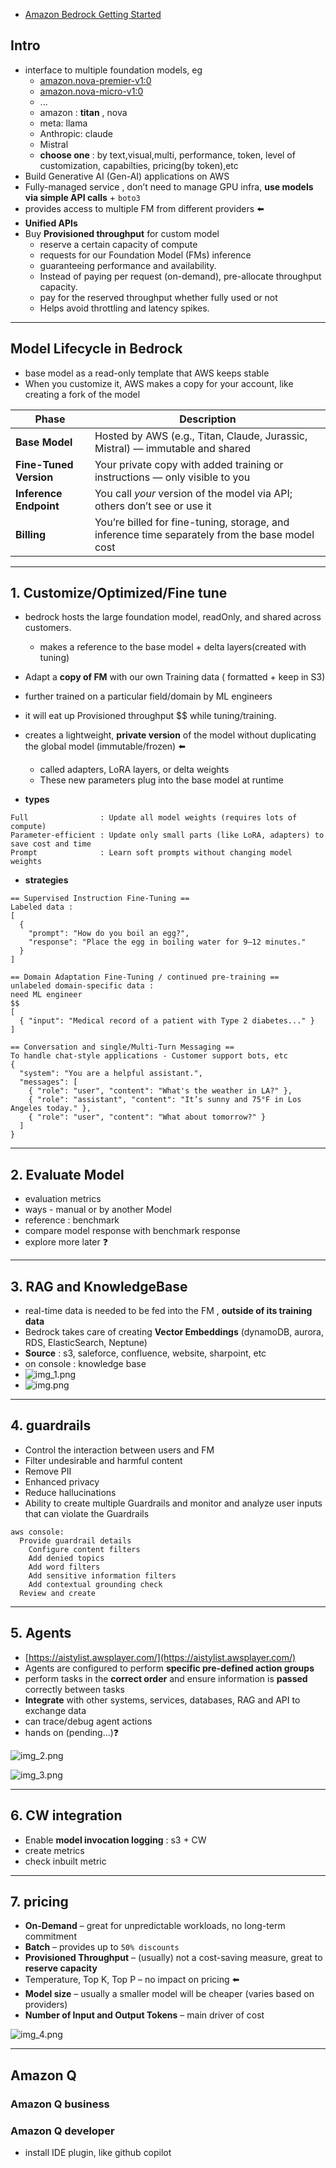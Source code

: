 - [Amazon Bedrock Getting Started](https://skillbuilder.aws/learn/63KTRM86DQ/amazon-bedrock-getting-started/SC2Y3HMAUE)

## Intro
- interface to multiple foundation models, eg
    - [amazon.nova-premier-v1:0 ](https://us-east-2.console.aws.amazon.com/bedrock/home?region=us-east-2#/model-catalog/serverless/amazon.nova-premier-v1:0 )
    - [amazon.nova-micro-v1:0](https://us-east-2.console.aws.amazon.com/bedrock/home?region=us-east-2#/model-catalog/serverless/amazon.nova-micro-v1:0)
    - ...
    - amazon : **titan** , nova
    - meta: llama
    - Anthropic: claude
    - Mistral
    - **choose one** : by text,visual,multi, performance, token, level of customization, capabilties, pricing(by token),etc
- Build Generative AI (Gen-AI) applications on AWS
- Fully-managed service , don’t need to manage GPU infra, **use models via simple API calls** + `boto3`
- provides access to multiple FM from different providers ⬅️
- **Unified APIs**
- Buy **Provisioned throughput** for custom model 
    - reserve a certain capacity of compute 
    - requests for our Foundation Model (FMs) inference
    - guaranteeing performance and availability.
    - Instead of paying per request (on-demand), pre-allocate throughput capacity.
    - pay for the reserved throughput whether fully used or not
    - Helps avoid throttling and latency spikes.
  
---
## Model Lifecycle in Bedrock
- base model as a read-only template that AWS keeps stable
- When you customize it, AWS makes a copy for your account, like creating a fork of the model

| Phase                  | Description                                                                                    |
| ---------------------- | ---------------------------------------------------------------------------------------------- |
| **Base Model**         | Hosted by AWS (e.g., Titan, Claude, Jurassic, Mistral) — immutable and shared                  |
| **Fine-Tuned Version** | Your private copy with added training or instructions — only visible to you                    |
| **Inference Endpoint** | You call *your* version of the model via API; others don’t see or use it                       |
| **Billing**            | You’re billed for fine-tuning, storage, and inference time separately from the base model cost |


---
## 1. Customize/Optimized/Fine tune
- bedrock hosts the large foundation model, readOnly, and shared across customers.
   - makes a reference to the base model + delta layers(created with tuning) 
- Adapt a **copy of FM** with our own Training data ( formatted +  keep in S3)
- further trained on a particular field/domain by ML engineers
- it will eat up Provisioned throughput $$ while tuning/training.
- creates a lightweight, **private version** of the model without duplicating the global model (immutable/frozen) ⬅️
   - called adapters, LoRA layers, or delta weights
   - These new parameters plug into the base model at runtime

- **types**
```
Full                : Update all model weights (requires lots of compute)
Parameter-efficient : Update only small parts (like LoRA, adapters) to save cost and time
Prompt              : Learn soft prompts without changing model weights
```

- **strategies**
```
== Supervised Instruction Fine-Tuning ==
Labeled data :
[
  {
    "prompt": "How do you boil an egg?",
    "response": "Place the egg in boiling water for 9–12 minutes."
  }
]

== Domain Adaptation Fine-Tuning / continued pre-training ==
unlabeled domain-specific data :
need ML engineer
$$
[
  { "input": "Medical record of a patient with Type 2 diabetes..." }
]

== Conversation and single/Multi-Turn Messaging ==
To handle chat-style applications - Customer support bots, etc
{
  "system": "You are a helpful assistant.",
  "messages": [
    { "role": "user", "content": "What's the weather in LA?" },
    { "role": "assistant", "content": "It’s sunny and 75°F in Los Angeles today." },
    { "role": "user", "content": "What about tomorrow?" }
  ]
}
```

---
## 2. Evaluate Model
- evaluation metrics
- ways - manual or by another Model
- reference : benchmark
- compare model response with benchmark response
- explore more later ❓

---
## 3. RAG and KnowledgeBase
- real-time data is needed to be fed into the FM , **outside of its training data**
- Bedrock takes care of creating **Vector Embeddings** (dynamoDB, aurora, RDS, ElasticSearch, Neptune)
- **Source** : s3, saleforce, confluence, website, sharpoint, etc
- on console : knowledge base
- ![img_1.png](../99_img/genai/01/img_1.png)
- ![img.png](../99_img/genai/01/img.png)

---
## 4. guardrails
- Control the interaction between users and FM
- Filter undesirable and harmful content
- Remove PII
- Enhanced privacy
- Reduce hallucinations
- Ability to create multiple Guardrails and monitor and analyze user inputs that can violate the Guardrails

```
aws console:
  Provide guardrail details
    Configure content filters
    Add denied topics
    Add word filters
    Add sensitive information filters
    Add contextual grounding check
  Review and create
```

---
## 5. Agents
- [https://aistylist.awsplayer.com/](https://aistylist.awsplayer.com/)
- Agents are configured to perform **specific pre-defined action groups**
- perform tasks in the **correct order** and ensure information is **passed** correctly between tasks
- **Integrate** with other systems, services, databases, RAG and API to exchange data
- can trace/debug agent actions
- hands on (pending...)❓

![img_2.png](../99_img/genai/01/01/img_2.png)

![img_3.png](../99_img/genai/01/01/img_3.png)

---
## 6. CW integration
- Enable **model invocation logging** : s3 + CW
- create metrics
- check inbuilt metric

---
## 7. pricing

- **On-Demand** – great for unpredictable workloads, no long-term commitment
- **Batch** – provides up to `50% discounts`
- **Provisioned Throughput** – (usually) not a cost-saving measure, great to **reserve capacity**
- Temperature, Top K, Top P – no impact on pricing ⬅️
- **Model size** – usually a smaller model will be cheaper (varies based on providers)
- **Number of Input and Output Tokens** – main driver of cost

![img_4.png](../99_img/genai/01/01/img_4.png)

---
## Amazon Q
### Amazon Q business

### Amazon Q developer
- install IDE plugin, like github copilot

